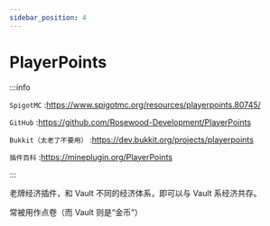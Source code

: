 ```yaml
---
sidebar_position: 4
---
```


# PlayerPoints

:::info

`SpigotMC` :https://www.spigotmc.org/resources/playerpoints.80745/

`GitHub` :https://github.com/Rosewood-Development/PlayerPoints

`Bukkit（太老了不要用）` :https://dev.bukkit.org/projects/playerpoints

`插件百科` :https://mineplugin.org/PlayerPoints

:::

老牌经济插件，和 Vault 不同的经济体系，即可以与 Vault 系经济共存。

常被用作点卷（而 Vault 则是“金币”）